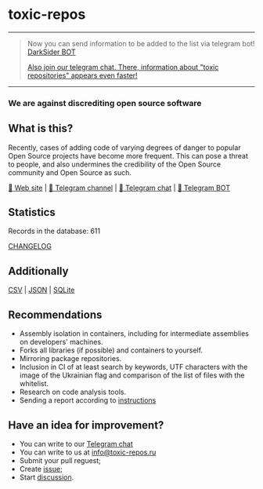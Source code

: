 # toxic-repos

---
> Now you can send information to be added to the list via telegram bot! [DarkSider BOT](https://t.me/darksider_bot)
> 
> [Also join our telegram chat. There, information about "toxic repositories" appears even faster!](https://t.me/g1l2a)
---

### We are against discrediting open source software

## What is this?

Recently, cases of adding code of varying degrees of danger to popular Open Source projects have become more frequent.
This can pose a threat to people, and also undermines the credibility of the Open Source community and Open Source as such.

[:link: Web site](https://toxic-repos.ru/?utm_source=github&utm_medium=repository&utm_campaign=md) | [:speech_balloon: Telegram channel](https://t.me/toxic_repos) | [:speech_balloon: Telegram chat](https://t.me/g1l2a) | [:speech_balloon: Telegram BOT](https://t.me/darksider_bot)

## Statistics

Records in the database: 611

[CHANGELOG](CHANGELOG.md)

## Additionally

[CSV](data/csv/toxic-repos.csv) | [JSON](data/json/toxic-repos.json) | [SQLite](data/sqlite/toxic-repos.sqlite3)

## Recommendations

- Assembly isolation in containers, including for intermediate assemblies on developers' machines.
- Forks all libraries (if possible) and containers to yourself.
- Mirroring package repositories.
- Inclusion in CI of at least search by keywords, UTF characters with the image of the Ukrainian flag and comparison of the list of files with the whitelist.
- Research on code analysis tools.
- Sending a report according to [instructions](HOW-TO-REPORT.md)

## Have an idea for improvement?

- You can write to our [Telegram chat](https://t.me/g1l2a)
- You can write to us at info@toxic-repos.ru
- Submit your pull reguest;
- Create [issue](https://github.com/stravnik/toxic-repos/issues/new);
- Start [discussion](https://github.com/stravnik/toxic-repos/discussions/new).
